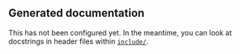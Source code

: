 
## Generated documentation

This has not been configured yet. In the meantime, you can look at docstrings in header files within [`include/`](../../include/).
